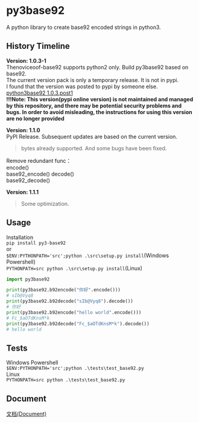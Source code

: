 # py3base92

A python library to create base92 encoded strings in python3.

## History Timeline
**Version: 1.0.3-1**  
Thenoviceoof-base92 supports python2 only. Build py3base92 based on base92.  
The current version pack is only a temporary release. It is not in pypi.   
I found that the version was posted to pypi by someone else. [python3base92 1.0.3.post1](https://pypi.org/project/python3base92/)  
**!!!Note: This version(pypi online version) is not maintained and managed by this repository, and there may be potential security problems and bugs. In order to avoid misleading, the instructions for using this version are no longer provided**  


**Version: 1.1.0**  
PyPI Release. Subsequent updates are based on the current version.      
> bytes already supported. And some bugs have been fixed.   

Remove redundant func：  
encode()  
base92_encode()
decode()  
base92_decode()  

**Version: 1.1.1**  
> Some optimization.



## Usage  

Installation  
`pip install py3-base92`  
or  
`$ENV:PYTHONPATH='src';python .\src\setup.py install`(Windows Powershell)  
`PYTHONPATH=src python .\src\setup.py install`(Linux)  

```python
import py3base92

print(py3base92.b92encode("你好".encode()))
# sIb@Vyq8
print(py3base92.b92decode("sIb@Vyq8").decode())
# 你好
print(py3base92.b92encode("hello world".encode()))
# Fc_$aOTdKnsM*k
print(py3base92.b92decode("Fc_$aOTdKnsM*k").decode())
# hello world
```



## Tests
Windows Powershell  
`$ENV:PYTHONPATH='src';python .\tests\test_base92.py`  
Linux  
`PYTHONPATH=src python .\tests\test_base92.py`  


## Document
[文档(Document)](https://github.com/Gu-f/py3base92/wiki/%E4%BD%BF%E7%94%A8%E6%96%87%E6%A1%A3(Document))  
